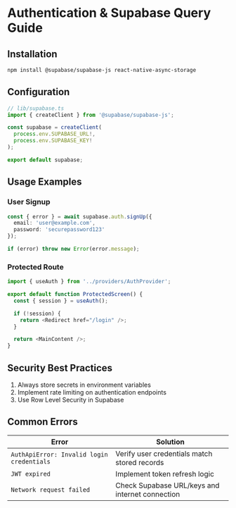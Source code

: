 # Authentication & Supabase Query Guide

## Installation
```bash
npm install @supabase/supabase-js react-native-async-storage
```

## Configuration
```typescript
// lib/supabase.ts
import { createClient } from '@supabase/supabase-js';

const supabase = createClient(
  process.env.SUPABASE_URL!,
  process.env.SUPABASE_KEY!
);

export default supabase;
```

## Usage Examples

### User Signup
```typescript
const { error } = await supabase.auth.signUp({
  email: 'user@example.com',
  password: 'securepassword123'
});

if (error) throw new Error(error.message);
```

### Protected Route
```typescript
import { useAuth } from '../providers/AuthProvider';

export default function ProtectedScreen() {
  const { session } = useAuth();

  if (!session) {
    return <Redirect href="/login" />;
  }

  return <MainContent />;
}
```

## Security Best Practices
1. Always store secrets in environment variables
2. Implement rate limiting on authentication endpoints
3. Use Row Level Security in Supabase

## Common Errors
| Error | Solution |
|-------|----------|
| `AuthApiError: Invalid login credentials` | Verify user credentials match stored records |
| `JWT expired` | Implement token refresh logic |
| `Network request failed` | Check Supabase URL/keys and internet connection |